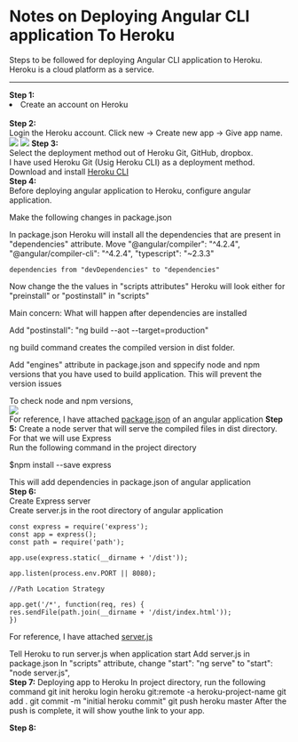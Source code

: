 # Notes on Deploying Angular CLI application To Heroku
Steps to be followed for deploying Angular CLI application to Heroku. <br>
Heroku is a cloud platform as a service.
<hr>
<strong>Step 1:</strong> <br>
<li>Create an account on Heroku</li> <br>
<strong>Step 2:</strong> <br>
Login the Heroku account.
Click new -> Create new app -> Give app name.
<br>
<img src = "https://github.com/patilankita79/Notes_DeployingAngularCLIAppToHeroku/blob/master/Screenshots_DeployAppToHeroku/Screenshot%202017-09-25%2020.22.23.png" />
<img src = "https://github.com/patilankita79/Notes_DeployingAngularCLIAppToHeroku/blob/master/Screenshots_DeployAppToHeroku/Screenshot%202017-09-25%2020.22.41.png" />
<strong>Step 3:</strong> <br>
Select the deployment method out of Heroku Git, GitHub, dropbox. <br>
I have used Heroku Git (Usig Heroku CLI) as a deployment method. <br>
Download and install <a href = "https://devcenter.heroku.com/articles/heroku-cli">Heroku CLI</a> <br>
<strong>Step 4:</strong> <br>
Before deploying angular application to Heroku, configure angular application. <br>

Make the following changes in package.json

In package.json
Heroku will install all the dependencies that are present in "dependencies" attribute.
Move 
"@angular/compiler": "^4.2.4",
    "@angular/compiler-cli": "^4.2.4",
    "typescript": "~2.3.3"
    
    dependencies from "devDependencies" to "dependencies"
    
Now change the the values in "scripts attributes"
Heroku will look either for "preinstall" or "postinstall" in "scripts"

Main concern: What will happen after dependencies are installed

Add "postinstall": "ng build --aot --target=production"

ng build command creates the compiled version in dist folder.

Add "engines" attribute in package.json and sppecify node and npm versions that you have used to build application. This will prevent the version issues

To check node and npm versions,<br>
<img src = "https://github.com/patilankita79/Notes_DeployingAngularCLIAppToHeroku/blob/master/Screenshots_DeployAppToHeroku/NodeNpmVersionInfo.png" />
<br>
For reference, I have attached <a href="">package.json</a> of an angular application
<strong>Step 5:</strong>
Create a node server that will serve the compiled files in dist directory. For that we will use Express <br>
Run the following command in the project directory

$npm install --save express

This will add dependencies in package.json of angular application<br>
<strong>Step 6:</strong><br>
Create Express server <br>
Create server.js in the root directory of angular application

```
const express = require('express');
const app = express();
const path = require('path');

app.use(express.static(__dirname + '/dist'));

app.listen(process.env.PORT || 8080);

//Path Location Strategy

app.get('/*', function(req, res) {
res.sendFile(path.join(__dirname + '/dist/index.html'));
})
```
For reference, I have attached <a href="">server.js</a>

Tell Heroku to run server.js when application start
Add server.js in package.json
In "scripts" attribute,
 change "start": "ng serve" to "start": "node server.js",
<br>
<strong>Step 7:</strong>
Deploying app to Heroku
In project directory, run the following command
git init
heroku login
heroku git:remote -a heroku-project-name
git add .
git commit -m "initial heroku commit"
git push heroku master
After the push is complete, it will show youthe link to your app.

<strong>Step 8:</strong>
